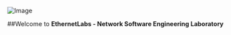 ![Image](https://github.com/weqaar/ethernetlabs.github.io/blob/master/ethernetlabs-logo.png)


##Welcome to **EthernetLabs - Network Software Engineering Laboratory**

